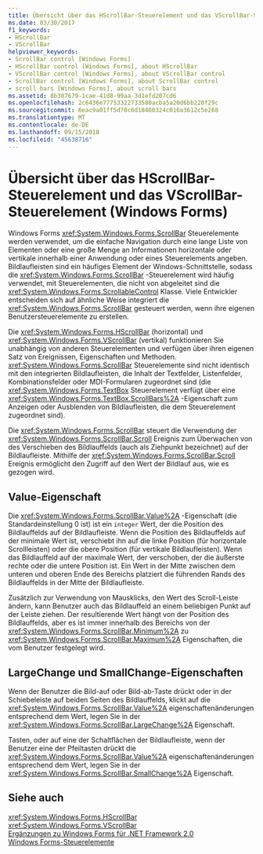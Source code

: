 ```yaml
---
title: Übersicht über das HScrollBar-Steuerelement und das VScrollBar-Steuerelement (Windows Forms)
ms.date: 03/30/2017
f1_keywords:
- HScrollBar
- VScrollBar
helpviewer_keywords:
- ScrollBar control [Windows Forms]
- HScrollBar control [Windows Forms], about HScrollBar
- VScrollBar control [Windows Forms], about VScrollBar control
- ScrollBar control [Windows Forms], about ScrollBar control
- scroll bars [Windows Forms], about scroll bars
ms.assetid: 8b307679-1cae-41d8-99aa-3d1efd207cd6
ms.openlocfilehash: 2c6436e77753322733580acba5a20d6bb220f29c
ms.sourcegitcommit: 6eac9a01ff5d70c6d18460324c016a3612c5e268
ms.translationtype: MT
ms.contentlocale: de-DE
ms.lasthandoff: 09/15/2018
ms.locfileid: "45638716"
---
```

# <a name="hscrollbar-and-vscrollbar-controls-overview-windows-forms"></a>Übersicht über das HScrollBar-Steuerelement und das VScrollBar-Steuerelement (Windows Forms)
Windows Forms <xref:System.Windows.Forms.ScrollBar> Steuerelemente werden verwendet, um die einfache Navigation durch eine lange Liste von Elementen oder eine große Menge an Informationen horizontale oder vertikale innerhalb einer Anwendung oder eines Steuerelements angeben. Bildlaufleisten sind ein häufiges Element der Windows-Schnittstelle, sodass die <xref:System.Windows.Forms.ScrollBar> -Steuerelement wird häufig verwendet, mit Steuerelementen, die nicht von abgeleitet sind die <xref:System.Windows.Forms.ScrollableControl> Klasse. Viele Entwickler entscheiden sich auf ähnliche Weise integriert die <xref:System.Windows.Forms.ScrollBar> gesteuert werden, wenn ihre eigenen Benutzersteuerelemente zu erstellen.  
  
 Die <xref:System.Windows.Forms.HScrollBar> (horizontal) und <xref:System.Windows.Forms.VScrollBar> (vertikal) funktionieren Sie unabhängig von anderen Steuerelementen und verfügen über ihren eigenen Satz von Ereignissen, Eigenschaften und Methoden. <xref:System.Windows.Forms.ScrollBar> Steuerelemente sind nicht identisch mit den integrierten Bildlaufleisten, die Inhalt der Textfelder, Listenfelder, Kombinationsfelder oder MDI-Formularen zugeordnet sind (die <xref:System.Windows.Forms.TextBox> Steuerelement verfügt über eine <xref:System.Windows.Forms.TextBox.ScrollBars%2A> -Eigenschaft zum Anzeigen oder Ausblenden von Bildlaufleisten, die dem Steuerelement zugeordnet sind).  
  
 Die <xref:System.Windows.Forms.ScrollBar> steuert die Verwendung der <xref:System.Windows.Forms.ScrollBar.Scroll> Ereignis zum Überwachen von des Verschieben des Bildlauffelds (auch als Ziehpunkt bezeichnet) auf der Bildlaufleiste. Mithilfe der <xref:System.Windows.Forms.ScrollBar.Scroll> Ereignis ermöglicht den Zugriff auf den Wert der Bildlauf aus, wie es gezogen wird.  
  
## <a name="value-property"></a>Value-Eigenschaft  
 Die <xref:System.Windows.Forms.ScrollBar.Value%2A> -Eigenschaft (die Standardeinstellung 0 ist) ist ein `integer` Wert, der die Position des Bildlauffelds auf der Bildlaufleiste. Wenn die Position des Bildlauffelds auf der minimale Wert ist, verschiebt ihn auf die linke Position (für horizontale Scrollleisten) oder die obere Position (für vertikale Bildlaufleisten). Wenn das Bildlauffeld auf der maximale Wert, der verschoben, der die äußerste rechte oder die untere Position ist. Ein Wert in der Mitte zwischen dem unteren und oberen Ende des Bereichs platziert die führenden Rands des Bildlauffelds in der Mitte der Bildlaufleiste.  
  
 Zusätzlich zur Verwendung von Mausklicks, den Wert des Scroll-Leiste ändern, kann Benutzer auch das Bildlauffeld an einem beliebigen Punkt auf der Leiste ziehen. Der resultierende Wert hängt von der Position des Bildlauffelds, aber es ist immer innerhalb des Bereichs von der <xref:System.Windows.Forms.ScrollBar.Minimum%2A> zu <xref:System.Windows.Forms.ScrollBar.Maximum%2A> Eigenschaften, die vom Benutzer festgelegt wird.  
  
## <a name="largechange-and-smallchange-properties"></a>LargeChange und SmallChange-Eigenschaften  
 Wenn der Benutzer die Bild-auf oder Bild-ab-Taste drückt oder in der Schiebeleiste auf beiden Seiten des Bildlauffelds, klickt auf die <xref:System.Windows.Forms.ScrollBar.Value%2A> eigenschaftenänderungen entsprechend dem Wert, legen Sie in der <xref:System.Windows.Forms.ScrollBar.LargeChange%2A> Eigenschaft.  
  
 Tasten, oder auf eine der Schaltflächen der Bildlaufleiste, wenn der Benutzer eine der Pfeiltasten drückt die <xref:System.Windows.Forms.ScrollBar.Value%2A> eigenschaftenänderungen entsprechend dem Wert, legen Sie in der <xref:System.Windows.Forms.ScrollBar.SmallChange%2A> Eigenschaft.  
  
## <a name="see-also"></a>Siehe auch  
 <xref:System.Windows.Forms.HScrollBar>  
 <xref:System.Windows.Forms.VScrollBar>  
 [Ergänzungen zu Windows Forms für .NET Framework 2.0](https://msdn.microsoft.com/library/c61a923d-3d6a-4c8c-820c-e94c83f3f9a8)  
 [Windows Forms-Steuerelemente](../../../../docs/framework/winforms/controls/controls-to-use-on-windows-forms.md)
